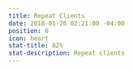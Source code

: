 ```yaml
---
title: Repeat Clients
date: 2018-01-26 02:21:00 -04:00
position: 6
icon: heart
stat-title: 82%
stat-description: Repeat clients
---
```

